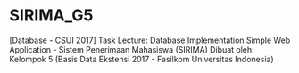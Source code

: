 # SIRIMA_G5
[Database - CSUI 2017] Task Lecture: Database Implementation
Simple Web Application - Sistem Penerimaan Mahasiswa (SIRIMA)
Dibuat oleh:
Kelompok 5 (Basis Data Ekstensi 2017 - Fasilkom Universitas Indonesia)

